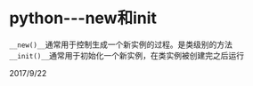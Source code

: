 # python---new和init

`__new()__`通常用于控制生成一个新实例的过程。是类级别的方法  
`__init()__`通常用于初始化一个新实例，在类实例被创建完之后运行  


2017/9/22  
